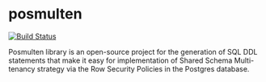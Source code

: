 # posmulten

[![Build Status](https://travis-ci.org/starnowski/posmulten.svg?branch=master)](https://travis-ci.org/starnowski/posmulten)

Posmulten library is an open-source project for the generation of SQL DDL statements that make it easy for implementation of Shared Schema Multi-tenancy strategy via the Row Security Policies in the Postgres database.


